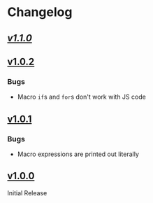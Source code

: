 # Changelog

## *[v1.1.0](https://github.com/sbsoftware/js.cr/releases/tag/v1.1.0)*

## [v1.0.2](https://github.com/sbsoftware/js.cr/releases/tag/v1.0.2)

### Bugs

- Macro `if`s and `for`s don't work with JS code

## [v1.0.1](https://github.com/sbsoftware/js.cr/releases/tag/v1.0.1)

### Bugs

- Macro expressions are printed out literally

## [v1.0.0](https://github.com/sbsoftware/js.cr/releases/tag/v1.0.0)

Initial Release

